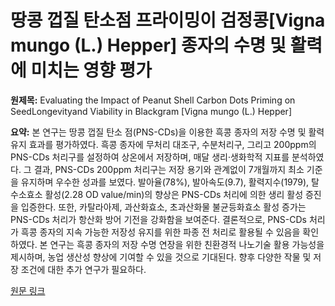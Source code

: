 # 땅콩 껍질 탄소점 프라이밍이 검정콩[Vigna mungo (L.) Hepper] 종자의 수명 및 활력에 미치는 영향 평가

**원제목:** Evaluating the Impact of Peanut Shell Carbon Dots Priming on SeedLongevityand Viability in Blackgram [Vigna mungo (L.) Hepper]

**요약:** 본 연구는 땅콩 껍질 탄소 점(PNS-CDs)을 이용한 흑콩 종자의 저장 수명 및 활력 유지 효과를 평가하였다.  흑콩 종자에 무처리 대조구, 수분처리구, 그리고 200ppm의 PNS-CDs 처리구를 설정하여 상온에서 저장하며, 매달 생리·생화학적 지표를 분석하였다. 그 결과, PNS-CDs 200ppm 처리구는 저장 용기와 관계없이 7개월까지 최소 기준을 유지하며 우수한 성과를 보였다.  발아율(78%), 발아속도(9.7), 활력지수(1979), 탈수소효소 활성(2.28 OD value/min)의 향상은 PNS-CDs 처리에 의한 생리 활성 증진을 입증한다.  또한, 카탈라아제, 과산화효소, 초과산화물 불균등화효소 활성 증가는 PNS-CDs 처리가 항산화 방어 기전을 강화함을 보여준다.  결론적으로, PNS-CDs 처리가 흑콩 종자의 지속 가능한 저장성 유지를 위한 파종 전 처리로 활용될 수 있음을 확인하였다.  본 연구는 흑콩 종자의 저장 수명 연장을 위한 친환경적 나노기술 활용 가능성을 제시하며,  농업 생산성 향상에 기여할 수 있을 것으로 기대된다.  향후 다양한 작물 및 저장 조건에 대한 추가 연구가 필요하다.

[원문 링크](http://arccarticles.s3.amazonaws.com/OnlinePublish/Final-article-attachemnt-with-doi-LR-5473-6089603e9087340b9bdcbbb1.pdf)

